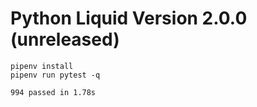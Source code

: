 # Python Liquid Version 2.0.0 (unreleased)

```
pipenv install
pipenv run pytest -q
```

```
994 passed in 1.78s
```
